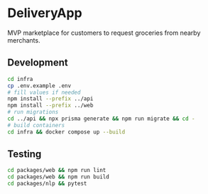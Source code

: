 # DeliveryApp

MVP marketplace for customers to request groceries from nearby merchants.

## Development

```bash
cd infra
cp .env.example .env
# fill values if needed
npm install --prefix ../api
npm install --prefix ../web
# run migrations
cd ../api && npx prisma generate && npm run migrate && cd -
# build containers
cd infra && docker compose up --build
```

## Testing

```bash
cd packages/web && npm run lint
cd packages/web && npm run build
cd packages/nlp && pytest
```
